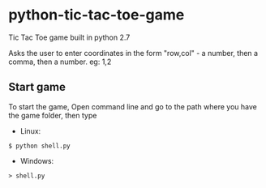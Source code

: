 # python-tic-tac-toe-game
Tic Tac Toe game built in python 2.7

Asks the user to enter coordinates in the form "row,col" - a number, then a comma, then a number.
eg: 1,2

## Start game
To start the game, Open command line and go to the path where you have the game folder, then type
- Linux: 
```
$ python shell.py
```
- Windows: 
```
> shell.py
```
